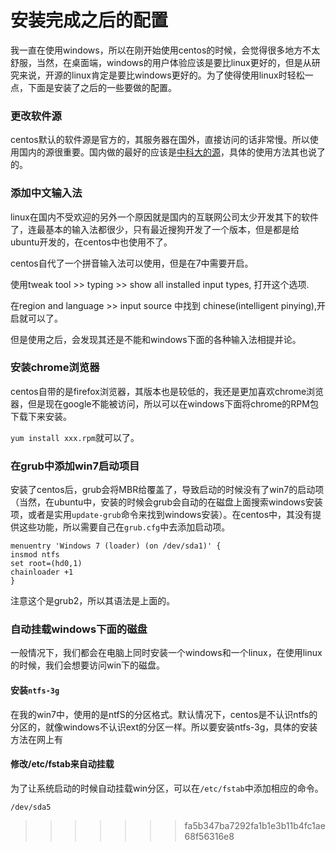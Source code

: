 安装完成之后的配置
===

我一直在使用windows，所以在刚开始使用centos的时候，会觉得很多地方不太舒服，当然，在桌面端，windows的用户体验应该是要比linux更好的，但是从研究来说，开源的linux肯定是要比windows更好的。为了使得使用linux时轻松一点，下面是安装了之后的一些要做的配置。

### 更改软件源
centos默认的软件源是官方的，其服务器在国外，直接访问的话非常慢。所以使用国内的源很重要。国内做的最好的应该是[中科大的源](http://mirrors.ustc.edu.cn/)，具体的使用方法其也说了的。


### 添加中文输入法
linux在国内不受欢迎的另外一个原因就是国内的互联网公司太少开发其下的软件了，连最基本的输入法都很少，只有最近搜狗开发了一个版本，但是都是给ubuntu开发的，在centos中也使用不了。

centos自代了一个拼音输入法可以使用，但是在7中需要开启。

使用tweak tool >> typing >> show all installed input types, 打开这个选项.

在region and language >> input source 中找到 chinese(intelligent pinying),开启就可以了。

但是使用之后，会发现其还是不能和windows下面的各种输入法相提并论。

### 安装chrome浏览器
centos自带的是firefox浏览器，其版本也是较低的，我还是更加喜欢chrome浏览器，但是现在google不能被访问，所以可以在windows下面将chrome的RPM包下载下来安装。

`yum install xxx.rpm`就可以了。

### 在grub中添加win7启动项目
安装了centos后，grub会将MBR给覆盖了，导致启动的时候没有了win7的启动项（当然，在ubuntu中，安装的时候会grub会自动的在磁盘上面搜索windows安装项，或者是实用`update-grub`命令来找到windows安装）。在centos中，其没有提供这些功能，所以需要自己在`grub.cfg`中去添加启动项。


```
menuentry 'Windows 7 (loader) (on /dev/sda1)' {
insmod ntfs
set root=(hd0,1)
chainloader +1
}
```
注意这个是grub2，所以其语法是上面的。



### 自动挂载windows下面的磁盘
一般情况下，我们都会在电脑上同时安装一个windows和一个linux，在使用linux的时候，我们会想要访问win下的磁盘。

#### 安装`ntfs-3g`
在我的win7中，使用的是ntfS的分区格式。默认情况下，centos是不认识ntfs的分区的，就像windows不认识ext的分区一样。所以要安装ntfs-3g，具体的安装方法在网上有

#### 修改/etc/fstab来自动挂载
为了让系统启动的时候自动挂载win分区，可以在`/etc/fstab`中添加相应的命令。

```
/dev/sda5 
```
>>>>>>> fa5b347ba7292fa1b1e3b11b4fc1ae68f56316e8


